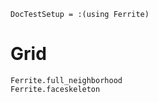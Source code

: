 ```@meta
DocTestSetup = :(using Ferrite)
```

# Grid
```@docs
Ferrite.full_neighborhood
Ferrite.faceskeleton
```
